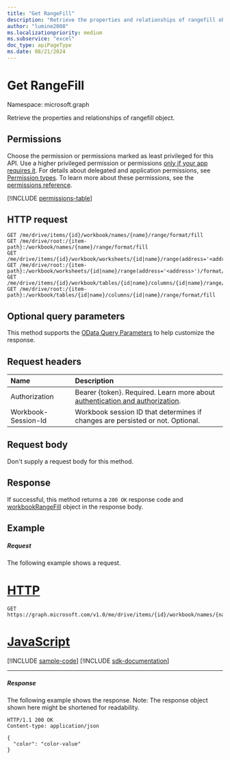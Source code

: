 ```yaml
---
title: "Get RangeFill"
description: "Retrieve the properties and relationships of rangefill object."
author: "lumine2008"
ms.localizationpriority: medium
ms.subservice: "excel"
doc_type: apiPageType
ms.date: 08/21/2024
---
```


# Get RangeFill

Namespace: microsoft.graph

Retrieve the properties and relationships of rangefill object.
## Permissions
Choose the permission or permissions marked as least privileged for this API. Use a higher privileged permission or permissions [only if your app requires it](/graph/permissions-overview#best-practices-for-using-microsoft-graph-permissions). For details about delegated and application permissions, see [Permission types](/graph/permissions-overview#permission-types). To learn more about these permissions, see the [permissions reference](/graph/permissions-reference).

<!-- { "blockType": "permissions", "name": "rangefill_get" } -->
[!INCLUDE [permissions-table](../includes/permissions/rangefill-get-permissions.md)]

## HTTP request
<!-- { "blockType": "ignored" } -->
```http
GET /me/drive/items/{id}/workbook/names/{name}/range/format/fill
GET /me/drive/root:/{item-path}:/workbook/names/{name}/range/format/fill
GET /me/drive/items/{id}/workbook/worksheets/{id|name}/range(address='<address>')/format/fill
GET /me/drive/root:/{item-path}:/workbook/worksheets/{id|name}/range(address='<address>')/format/fill
GET /me/drive/items/{id}/workbook/tables/{id|name}/columns/{id|name}/range/format/fill
GET /me/drive/root:/{item-path}:/workbook/tables/{id|name}/columns/{id|name}/range/format/fill
```
## Optional query parameters
This method supports the [OData Query Parameters](/graph/query-parameters) to help customize the response.

## Request headers
| Name      |Description|
|:----------|:----------|
|Authorization|Bearer {token}. Required. Learn more about [authentication and authorization](/graph/auth/auth-concepts).|
| Workbook-Session-Id  | Workbook session ID that determines if changes are persisted or not. Optional.|

## Request body
Don't supply a request body for this method.

## Response

If successful, this method returns a `200 OK` response code and [workbookRangeFill](../resources/workbookrangefill.md) object in the response body.
## Example
##### Request
The following example shows a request.

# [HTTP](#tab/http)
<!-- {
  "blockType": "request",
  "name": "get_rangefill"
}-->
```msgraph-interactive
GET https://graph.microsoft.com/v1.0/me/drive/items/{id}/workbook/names/{name}/range/format/fill
```

# [JavaScript](#tab/javascript)
[!INCLUDE [sample-code](../includes/snippets/javascript/get-rangefill-javascript-snippets.md)]
[!INCLUDE [sdk-documentation](../includes/snippets/snippets-sdk-documentation-link.md)]

---

##### Response
The following example shows the response. Note: The response object shown here might be shortened for readability.
<!-- {
  "blockType": "response",
  "truncated": true,
  "@odata.type": "microsoft.graph.workbookRangeFill"
} -->
```http
HTTP/1.1 200 OK
Content-type: application/json

{
  "color": "color-value"
}
```

<!-- uuid: 8fcb5dbc-d5aa-4681-8e31-b001d5168d79
2015-10-25 14:57:30 UTC -->
<!-- {
  "type": "#page.annotation",
  "description": "Get RangeFill",
  "keywords": "",
  "section": "documentation",
  "tocPath": "",
  "suppressions": [
  ]
}-->
